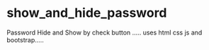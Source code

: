 # show_and_hide_password
Password Hide and Show by check button ..... uses html css js and bootstrap.....

